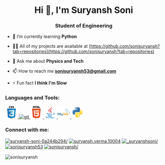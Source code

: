 <h1 align="center">Hi 👋, I'm Suryansh Soni</h1>
<h3 align="center">Student of Engineering</h3>

- 🌱 I’m currently learning **Python**

- 👨‍💻 All of my projects are available at [https://github.com/sonisuryansh?tab=repositories](https://github.com/sonisuryansh?tab=repositories)

- 💬 Ask me about **Physics and Tech**

- 📫 How to reach me **sonisuryansh53@gmail.com**

- ⚡ Fun fact **I think I'm Slow**
<h3 align="left">Languages and Tools:</h3>
<p align="left"> <a href="https://www.w3schools.com/css/" target="_blank" rel="noreferrer"> <img src="https://raw.githubusercontent.com/devicons/devicon/master/icons/css3/css3-original-wordmark.svg" alt="css3" width="40" height="40"/> </a> <a href="https://git-scm.com/" target="_blank" rel="noreferrer"> <img src="https://www.vectorlogo.zone/logos/git-scm/git-scm-icon.svg" alt="git" width="40" height="40"/> </a> <a href="https://www.w3.org/html/" target="_blank" rel="noreferrer"> <img src="https://raw.githubusercontent.com/devicons/devicon/master/icons/html5/html5-original-wordmark.svg" alt="html5" width="40" height="40"/> </a> <a href="https://www.java.com" target="_blank" rel="noreferrer"> <img src="https://raw.githubusercontent.com/devicons/devicon/master/icons/java/java-original.svg" alt="java" width="40" height="40"/> </a> <a href="https://www.mysql.com/" target="_blank" rel="noreferrer"> <img src="https://raw.githubusercontent.com/devicons/devicon/master/icons/mysql/mysql-original-wordmark.svg" alt="mysql" width="40" height="40"/> </a> <a href="https://www.python.org" target="_blank" rel="noreferrer"> <img src="https://raw.githubusercontent.com/devicons/devicon/master/icons/python/python-original.svg" alt="python" width="40" height="40"/> </a> </p>
<h3 align="left">Connect with me:</h3>
<p align="left">
<a href="https://linkedin.com/in/suryansh-soni-0a244b294/" target="blank"><img align="center" src="https://raw.githubusercontent.com/rahuldkjain/github-profile-readme-generator/master/src/images/icons/Social/linked-in-alt.svg" alt="suryansh-soni-0a244b294/" height="30" width="40" /></a>
<a href="https://fb.com/suryansh.verma.10004" target="blank"><img align="center" src="https://raw.githubusercontent.com/rahuldkjain/github-profile-readme-generator/master/src/images/icons/Social/facebook.svg" alt="suryansh.verma.10004" height="30" width="40" /></a>
<a href="https://instagram.com/_suryanshsoni/" target="blank"><img align="center" src="https://raw.githubusercontent.com/rahuldkjain/github-profile-readme-generator/master/src/images/icons/Social/instagram.svg" alt="_suryanshsoni/" height="30" width="40" /></a>
<a href="https://www.hackerrank.com/sonisuryansh53" target="blank"><img align="center" src="https://raw.githubusercontent.com/rahuldkjain/github-profile-readme-generator/master/src/images/icons/Social/hackerrank.svg" alt="sonisuryansh53" height="30" width="40" /></a>
<a href="https://www.leetcode.com/sonisuryansh/" target="blank"><img align="center" src="https://raw.githubusercontent.com/rahuldkjain/github-profile-readme-generator/master/src/images/icons/Social/leet-code.svg" alt="sonisuryansh/" height="30" width="40" /></a>
</p>

<p><img align="center" src="https://github-readme-stats.vercel.app/api/top-langs?username=sonisuryansh&show_icons=true&locale=en&layout=compact" alt="sonisuryansh" /></p>
